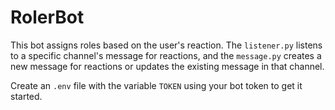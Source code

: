 # RolerBot
This bot assigns roles based on the user's reaction. The `listener.py` listens to a specific channel's message for reactions, and the `message.py` creates a new message for reactions or updates the existing message in that channel.

Create an `.env` file with the variable `TOKEN` using your bot token to get it started.
